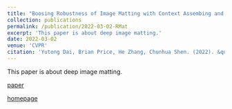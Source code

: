```yaml
---
title: "Boosing Robustness of Image Matting with Context Assembing and Strong Data Augmentation"
collection: publications
permalink: /publication/2022-03-02-RMat
excerpt: 'This paper is about deep image matting.'
date: 2022-03-02
venue: 'CVPR'
citation: 'Yutong Dai, Brian Price, He Zhang, Chunhua Shen. (2022). &quot;Boosing Robustness of Image Matting with Context Assembing and Strong Data Augmentation.&quot; <i>CVPR</i>. 2022.'
---
```

This paper is about deep image matting.

[paper](https://openaccess.thecvf.com/content/CVPR2022/papers/Dai_Boosting_Robustness_of_Image_Matting_With_Context_Assembling_and_Strong_CVPR_2022_paper.pdf)

[homepage](https://dongdong93.github.io/RMat/)



